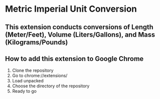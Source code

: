 # Metric Imperial Unit Conversion

## This extension conducts conversions of Length (Meter/Feet), Volume (Liters/Gallons), and Mass (Kilograms/Pounds)

## How to add this extension to Google Chrome
1. Clone the repository
2. Go to chrome://extensions/
3. Load unpacked
4. Choose the directory of the repository
5. Ready to go